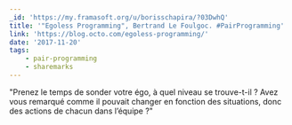 ```yaml
---
_id: 'https://my.framasoft.org/u/borisschapira/?03DwhQ'
title: '"Egoless Programming", Bertrand Le Foulgoc. #PairProgramming'
link: 'https://blog.octo.com/egoless-programming/'
date: '2017-11-20'
tags:
    - pair-programming
    - sharemarks
---
```


<div class="markdown"><p>&quot;Prenez le temps de sonder votre égo, à quel niveau se trouve-t-il ? Avez vous remarqué comme il pouvait changer en fonction des situations, donc des actions de chacun dans l’équipe ?&quot;
</p></div>
